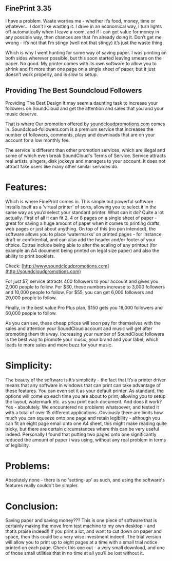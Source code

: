 ## FinePrint 3.35


 I have a problem. Waste worries me - whether it’s food, money, time or whatever… I don’t like wasting it. I drive in an economical way, I turn lights off automatically when I leave a room, and if I can get value for money in any possible way, then chances are that I’m already doing it. Don’t get me wrong - it’s not that I’m stingy (well not that stingy) it’s just the waste thing.

Which is why I went hunting for some way of saving paper. I was printing on both sides wherever possible, but this soon started leaving smears on the paper. No good. My printer comes with its own software to allow you to shrink and fit more than one page on a single sheet of paper, but it just doesn’t work properly, and is slow to setup.

## Providing The Best Soundcloud Followers


Providing The Best Design
It may seem a daunting task to increase your followers on SoundCloud and get the attention and sales that you and your music deserve.

That is where Our promotion offered by  [soundcloudpromotions.com](http://soundcloudpromotions.com) comes in. Soundcloud-followers.com is a premium service that increases the number of followers, comments, plays and downloads that are on your account for a low monthly fee. 

The service is different than other promotion services, which are illegal and some of which even break SoundCloud's Terms of Service. Service attracts real artists, singers, disk jockeys and managers to your account. It does not attract fake users like many other similar services do.

# Features: 

Which is where FinePrint comes in. This simple but powerful software installs itself as a ‘virtual printer’ of sorts, allowing you to select it in the same way as you’d select your standard printer. What can it do? Quite a lot actually. First of all it can fit 2, 4 or 8 pages on a single sheet of paper - great for saving a huge amount of paper when it comes to printing drafts, web pages or just about anything. On top of this (no pun intended), the software allows you to place ‘watermarks’ on printed pages - for instance draft or confidential, and can also add the header and/or footer of your choice. Extras include being able to alter the scaling of any printout (for example an A4 document being printed on legal size paper) and also the ability to print booklets.

Check:   [http://www.soundcloudpromotions.com](http://soundcloudpromotions.com)

For just $7, service attracts 400 followers to your account and gives you 2,000 people to follow. For $30, these numbers increase to 3,000 followers and 10,000 people to follow. For $55, you can get 6,000 followers and 20,000 people to follow. 

Finally, in the best value Pro Plus plan, $150 gets you 18,000 followers and 60,000 people to follow. 

As you can see, these cheap prices will soon pay for themselves with the sales and attention your SoundCloud account and music will get after promoting them this way. Increasing your number of SoundCloud followers is the best way to promote your music, your brand and your label, which leads to more sales and more buzz for your music.

# Simplicity: 

The beauty of the software is it’s simplicity - the fact that it’s a printer driver means that any software in windows that can print can take advantage of these features. You can even set it as your default printer. As standard, the options will come up each time you are about to print, allowing you to setup the layout, watermark etc. as you print each document. And does it work? Yes - absolutely. We encountered no problems whatsoever, and tested it with a total of over 15 different applications. Obviously there are limits how much you can squeeze onto one page and retain legibility - although you can fit an eight page email onto one A4 sheet, this might make reading quite tricky, but there are certain circumstances where this can be very useful indeed. Personally I found that putting two pages onto one significantly reduced the amount of paper I was using, without any real problem in terms of legibility.

# Problems: 

Absolutely none - there is no 'setting-up' as such, and using the software's features really couldn't be simpler.

# Conclusion:

Saving paper and saving money??? This is one piece of software that is certainly making the move from test machine to my own desktop - and that’s praise indeed!! If you print a lot, and want to cut down on paper and space, then this could be a very wise investment indeed. The trial version will allow you to print up to eight pages at a time with a small trial notice printed on each page. Check this one out - a very small download, and one of those small utilities that in no time at all you’ll be lost without it.
